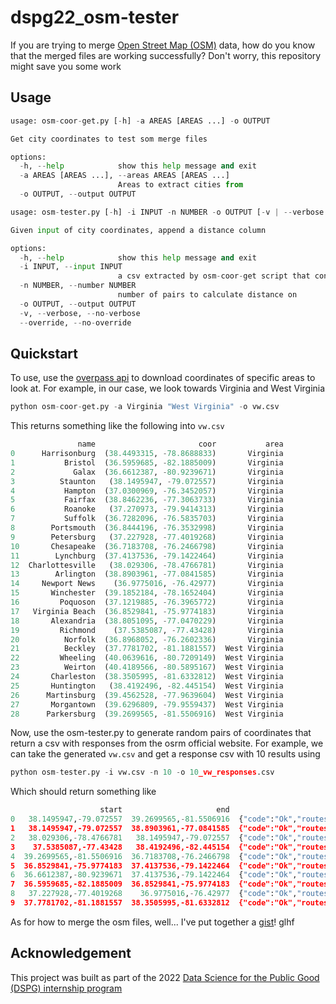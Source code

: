 # dspg22_osm-tester
If you are trying to merge [Open Street Map (OSM)](https://www.openstreetmap.org/#map=5/38.007/-95.844) data, how do you know that the merged files are working successfully? Don't worry, this repository might save you some work

Usage
---
```python
usage: osm-coor-get.py [-h] -a AREAS [AREAS ...] -o OUTPUT

Get city coordinates to test som merge files

options:
  -h, --help            show this help message and exit
  -a AREAS [AREAS ...], --areas AREAS [AREAS ...]
                        Areas to extract cities from
  -o OUTPUT, --output OUTPUT
```
```python
usage: osm-tester.py [-h] -i INPUT -n NUMBER -o OUTPUT [-v | --verbose | --no-verbose] [--override | --no-override]

Given input of city coordinates, append a distance column

options:
  -h, --help            show this help message and exit
  -i INPUT, --input INPUT
                        a csv extracted by osm-coor-get script that contains the city coordinates
  -n NUMBER, --number NUMBER
                        number of pairs to calculate distance on
  -o OUTPUT, --output OUTPUT
  -v, --verbose, --no-verbose
  --override, --no-override
  ```

Quickstart
---
To use, use the [overpass api](https://wiki.openstreetmap.org/wiki/Overpass_API) to download coordinates of specific areas to look at. For example, in our case, we look towards Virginia and West Virginia

```python
python osm-coor-get.py -a Virginia "West Virginia" -o vw.csv
```
This returns something like the following into ```vw.csv```
```python
               name                       coor           area
0      Harrisonburg  (38.4493315, -78.8688833)       Virginia
1           Bristol  (36.5959685, -82.1885009)       Virginia
2             Galax  (36.6612387, -80.9239671)       Virginia
3          Staunton   (38.1495947, -79.072557)       Virginia
4           Hampton  (37.0300969, -76.3452057)       Virginia
5           Fairfax  (38.8462236, -77.3063733)       Virginia
6           Roanoke   (37.270973, -79.9414313)       Virginia
7           Suffolk  (36.7282096, -76.5835703)       Virginia
8        Portsmouth  (36.8444196, -76.3532998)       Virginia
9        Petersburg   (37.227928, -77.4019268)       Virginia
10       Chesapeake  (36.7183708, -76.2466798)       Virginia
11        Lynchburg  (37.4137536, -79.1422464)       Virginia
12  Charlottesville   (38.029306, -78.4766781)       Virginia
13        Arlington  (38.8903961, -77.0841585)       Virginia
14     Newport News    (36.9775016, -76.42977)       Virginia
15       Winchester  (39.1852184, -78.1652404)       Virginia
16         Poquoson  (37.1219885, -76.3965772)       Virginia
17   Virginia Beach  (36.8529841, -75.9774183)       Virginia
18       Alexandria  (38.8051095, -77.0470229)       Virginia
19         Richmond    (37.5385087, -77.43428)       Virginia
20          Norfolk  (36.8968052, -76.2602336)       Virginia
21          Beckley  (37.7781702, -81.1881557)  West Virginia
22         Wheeling  (40.0639616, -80.7209149)  West Virginia
23          Weirton  (40.4189566, -80.5895167)  West Virginia
24       Charleston  (38.3505995, -81.6332812)  West Virginia
25       Huntington   (38.4192496, -82.445154)  West Virginia
26      Martinsburg  (39.4562528, -77.9639604)  West Virginia
27       Morgantown  (39.6296809, -79.9559437)  West Virginia
28      Parkersburg  (39.2699565, -81.5506916)  West Virginia
```

Now, use the osm-tester.py to generate random pairs of coordinates that return a csv with responses from the osrm official website. For example, we can take the generated ```vw.csv``` and get a response csv with 10 results using
```python
python osm-tester.py -i vw.csv -n 10 -o 10_vw_responses.csv
```
Which should return something like
```python
                    start                     end                                           response
0   38.1495947,-79.072557  39.2699565,-81.5506916  {"code":"Ok","routes":[{"geometry":"hcyoEi}qvC...
1   38.1495947,-79.072557  38.8903961,-77.0841585  {"code":"Ok","routes":[{"geometry":"|dedLgyqpF...
2   38.029306,-78.4766781   38.1495947,-79.072557  {"code":"Ok","routes":[{"geometry":"|dedLgyqpF...
3    37.5385087,-77.43428   38.4192496,-82.445154  {"code":"Ok","routes":[{"geometry":"hcyoEi}qvC...
4  39.2699565,-81.5506916  36.7183708,-76.2466798  {"code":"Ok","routes":[{"geometry":"|hrsEqfayB...
5  36.8529841,-75.9774183  37.4137536,-79.1422464  {"code":"Ok","routes":[{"geometry":"|dedLgyqpF...
6  36.6612387,-80.9239671  37.4137536,-79.1422464  {"code":"Ok","routes":[{"geometry":"|hrsEqfayB...
7  36.5959685,-82.1885009  36.8529841,-75.9774183  {"code":"Ok","routes":[{"geometry":"|hrsEqfayB...
8   37.227928,-77.4019268    36.9775016,-76.42977  {"code":"Ok","routes":[{"geometry":"|dedLgyqpF...
9  37.7781702,-81.1881557  38.3505995,-81.6332812  {"code":"Ok","routes":[{"geometry":"bqc~L_lxzK...
```

As for how to merge the osm files, well... I've put together a [gist](https://gist.github.com/yaoeh/859cefaea7b61046d084ead1b3d104a1)! glhf

Acknowledgement
---
This project was built as part of the 2022 [Data Science for the Public Good (DSPG) internship program](https://biocomplexity.virginia.edu/data-science-public-good-internship-program)
